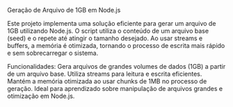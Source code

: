 Geração de Arquivo de 1GB em Node.js

Este projeto implementa uma solução eficiente para gerar um arquivo de 1GB utilizando Node.js. O script utiliza o conteúdo de um arquivo base (seed) e o repete até atingir o tamanho desejado. Ao usar streams e buffers, a memória é otimizada, tornando o processo de escrita mais rápido e sem sobrecarregar o sistema.

Funcionalidades:
Gera arquivos de grandes volumes de dados (1GB) a partir de um arquivo base.
Utiliza streams para leitura e escrita eficientes.
Mantém a memória otimizada ao usar chunks de 1MB no processo de geração.
Ideal para aprendizado sobre manipulação de arquivos grandes e otimização em Node.js.
